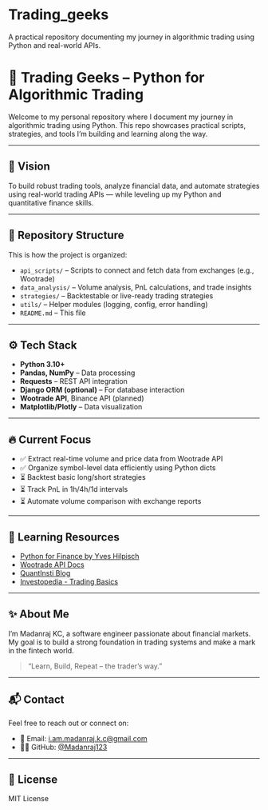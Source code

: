# Trading_geeks
A practical repository documenting my journey in algorithmic trading using Python and real-world APIs.


# 🧠 Trading Geeks – Python for Algorithmic Trading

Welcome to my personal repository where I document my journey in algorithmic trading using Python. This repo showcases practical scripts, strategies, and tools I’m building and learning along the way.

---

## 🚀 Vision

To build robust trading tools, analyze financial data, and automate strategies using real-world trading APIs — while leveling up my Python and quantitative finance skills.

---

## 📂 Repository Structure

This is how the project is organized:

- `api_scripts/` – Scripts to connect and fetch data from exchanges (e.g., Wootrade)
- `data_analysis/` – Volume analysis, PnL calculations, and trade insights
- `strategies/` – Backtestable or live-ready trading strategies
- `utils/` – Helper modules (logging, config, error handling)
- `README.md` – This file

---

## ⚙️ Tech Stack

- **Python 3.10+**
- **Pandas, NumPy** – Data processing
- **Requests** – REST API integration
- **Django ORM (optional)** – For database interaction
- **Wootrade API**, Binance API (planned)
- **Matplotlib/Plotly** – Data visualization

---

## 🔥 Current Focus

- ✅ Extract real-time volume and price data from Wootrade API  
- ✅ Organize symbol-level data efficiently using Python dicts  
- ⏳ Backtest basic long/short strategies  
- ⏳ Track PnL in 1h/4h/1d intervals  
- ⏳ Automate volume comparison with exchange reports  

---

## 🧠 Learning Resources

- [Python for Finance by Yves Hilpisch](https://www.amazon.in/Python-Finance-Mastering-Data-Driven/dp/1492024333)  
- [Wootrade API Docs](https://docs.woo.org/)  
- [QuantInsti Blog](https://blog.quantinsti.com/)  
- [Investopedia - Trading Basics](https://www.investopedia.com/trading/)  

---

## ✨ About Me

I’m Madanraj KC, a software engineer passionate about financial markets. My goal is to build a strong foundation in trading systems and make a mark in the fintech world.

> “Learn, Build, Repeat – the trader’s way.”

---

## 📬 Contact

Feel free to reach out or connect on:
- 📧 Email: i.am.madanraj.k.c@gmail.com
- 🧑‍💻 GitHub: [@Madanraj123](https://github.com/Madanraj123)

---

## 📜 License

MIT License
